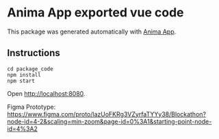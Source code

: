 # Anima App exported vue code
This package was generated automatically with [Anima App](https://www.animaapp.com).
## Instructions
```
cd package_code
npm install
npm start
```
Open [http://localhost:8080](http://localhost:8080).

Figma Prototype:
https://www.figma.com/proto/lazUoFKRg3VZyrfaTYYy38/Blockathon?node-id=4-2&scaling=min-zoom&page-id=0%3A1&starting-point-node-id=4%3A2